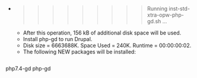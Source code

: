 * >>>>>>>>> Running inst-std-xtra-opw-php-gd.sh ...
  * After this operation, 156 kB of additional disk space will be used.
  * Install php-gd to run Drupal.
  * Disk size = 6663688K. Space Used = 240K. Runtime = 00:00:00:02.
  * The following NEW packages will be installed:
  ```bash
php7.4-gd php-gd
  ```
